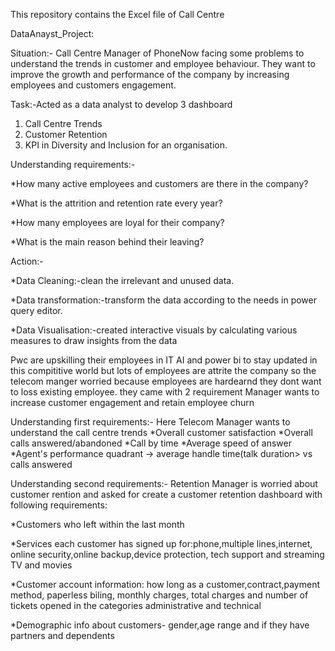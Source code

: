 This repository contains the Excel file of Call Centre

DataAnayst_Project:

Situation:-
Call Centre Manager of PhoneNow facing some problems to understand the trends in customer and employee behaviour. They want to improve the growth and performance of the company by increasing employees and customers engagement.

Task:-Acted as a  data analyst to develop 3 dashboard
1. Call Centre Trends
2. Customer Retention
3. KPI in Diversity and Inclusion for an organisation.

Understanding requirements:-

*How many active employees and customers are there in the company?

*What is the attrition and retention rate every year?

*How many employees are loyal for their company?

*What is the main reason behind their leaving?

Action:-

*Data Cleaning:-clean the irrelevant and unused data.

*Data transformation:-transform the data according to the needs in power query editor.

*Data Visualisation:-created interactive visuals by calculating various measures to draw insights from the data

Pwc are upskilling their employees in IT AI and power bi to stay updated in this compititive world
but lots of employees are attrite the company so the telecom manger worried because employees are hardearnd they dont want to loss existing employee. they came with 2 requirement
Manager wants to increase customer engagement and retain employee churn


Understanding first requirements:-
Here Telecom Manager wants to understand the call centre trends
*Overall customer satisfaction
*Overall calls answered/abandoned
*Call by time
*Average speed of answer
*Agent's performance quadrant -> average handle time(talk duration> vs calls answered


Understanding second requirements:- Retention Manager is worried about customer rention and asked for create a customer retention dashboard with following requirements:

*Customers who left within the last month

*Services each customer has signed up for:phone,multiple lines,internet, online security,online backup,device protection, tech support and streaming TV and movies

*Customer account information: how long as a customer,contract,payment method, paperless biling, monthly charges, total charges and number of tickets opened in the categories administrative and technical

*Demographic info about customers- gender,age range and if they have partners and dependents 

